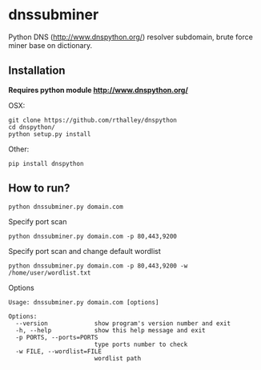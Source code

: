 # dnssubminer
Python DNS (http://www.dnspython.org/) resolver subdomain, brute force miner base on dictionary.

## Installation
**Requires python module http://www.dnspython.org/**

OSX:

```
git clone https://github.com/rthalley/dnspython
cd dnspython/
python setup.py install
```

Other:
```
pip install dnspython
```

## How to run?

```
python dnssubminer.py domain.com
```

Specify port scan
```
python dnssubminer.py domain.com -p 80,443,9200
```

Specify port scan and change default wordlist
```
python dnssubminer.py domain.com -p 80,443,9200 -w /home/user/wordlist.txt
```

Options
```
Usage: dnssubminer.py domain.com [options]

Options:
  --version             show program's version number and exit
  -h, --help            show this help message and exit
  -p PORTS, --ports=PORTS
                        type ports number to check
  -w FILE, --wordlist=FILE
                        wordlist path
```
